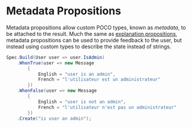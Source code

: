 ﻿# Metadata Propositions

Metadata propositions allow custom POCO types, known as _metadata_, to be attached to the result.
Much the same as [explanation propositions](ExplanationProposition.md), metadata propositions can be used to 
provide feedback to the user, but instead using custom types to describe the state instead of strings.

```csharp
Spec.Build(User user => user.IsAdmin)
    .WhenTrue(user => new Message
        {
            English = "user is an admin",
            French = "l'utilisateur est un administrateur"
        })
    .WhenFalse(user => new Message
        {
            English = "user is not an admin",
            French = "l'utilisateur n'est pas un administrateur"
        })
    .Create("is user an admin");
```
